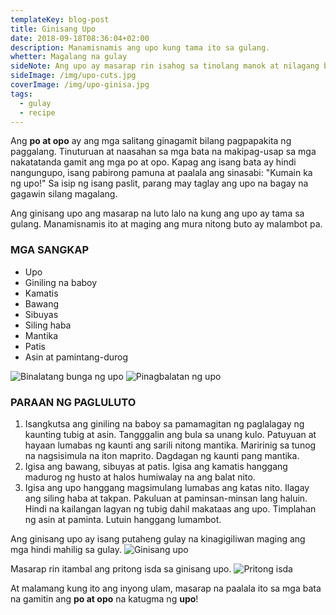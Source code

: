 ```yaml
---
templateKey: blog-post
title: Ginisang Upo
date: 2018-09-18T08:36:04+02:00
description: Manamisnamis ang upo kung tama ito sa gulang.
whetter: Magalang na gulay
sideNote: Ang upo ay masarap rin isahog sa tinolang manok at nilagang baboy. Nagbibigay ito ng manamis-namis na lasa sa sabaw.
sideImage: /img/upo-cuts.jpg
coverImage: /img/upo-ginisa.jpg
tags:
  - gulay
  - recipe
---
```


Ang **po at opo** ay ang mga salitang ginagamit bilang pagpapakita ng paggalang. Tinuturuan at naasahan sa mga bata na makipag-usap sa mga nakatatanda gamit ang mga po at opo. Kapag ang isang bata ay hindi nangungupo, isang pabirong pamuna at paalala ang sinasabi: "Kumain ka ng upo!" Sa isip ng isang paslit, parang may taglay ang upo na bagay na gagawin silang magalang.

Ang ginisang upo ang masarap na luto lalo na kung ang upo ay tama sa gulang. Manamisnamis ito at maging ang mura nitong buto ay malambot pa.

### MGA SANGKAP
* Upo
* Giniling na baboy
* Kamatis
* Bawang
* Sibuyas
* Siling haba
* Mantika
* Patis
* Asin at pamintang-durog

![Binalatang bunga ng upo](/img/upo-peeled.jpg)
![Pinagbalatan ng upo](/img/upo-peel.jpg)

### PARAAN NG PAGLULUTO
1. Isangkutsa ang giniling na baboy sa pamamagitan ng paglalagay ng kaunting tubig at asin. Tangggalin ang bula sa unang kulo. Patuyuan at hayaan lumabas ng kaunti ang sarili nitong mantika. Maririnig sa tunog na nagsisimula na iton maprito. Dagdagan ng kaunti pang mantika.
2. Igisa ang bawang, sibuyas at patis. Igisa ang kamatis hanggang madurog ng husto at halos humiwalay na ang balat nito.
3. Igisa ang upo hanggang magsimulang lumabas ang katas nito. Ilagay ang siling haba at takpan. Pakuluan at paminsan-minsan lang haluin. Hindi na kailangan lagyan ng tubig dahil makataas ang upo. Timplahan ng asin at paminta. Lutuin hanggang lumambot.

Ang ginisang upo ay isang putaheng gulay na kinagigiliwan maging ang mga hindi mahilig sa gulay.
![Ginisang upo](/img/upo-ginisa-closeup.jpg)

Masarap rin itambal ang pritong isda sa ginisang upo.
![Pritong isda](/img/isda-prito.jpg)

At malamang kung ito ang inyong ulam, masarap na paalala ito sa mga bata na gamitin ang **po at opo** na katugma ng **upo**!

